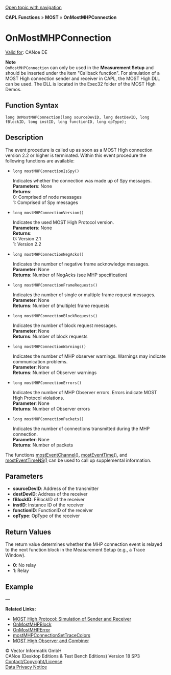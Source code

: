 [Open topic with navigation](../../../../../CANoeDEFamily.htm#Topics/CAPLFunctions/MOST/EventProcedures/CAPLfunctionOnMOSTMHPConnection.md)

**CAPL Functions** » **MOST** » **OnMostMHPConnection**

# OnMostMHPConnection

[Valid for](../../../Shared/FeatureAvailability.md): CANoe DE

**Note**  
`OnMostMHPConnection` can only be used in the **Measurement Setup** and should be inserted under the item "Callback function". For simulation of a MOST High connection sender and receiver in CAPL, the MOST High DLL can be used. The DLL is located in the Exec32 folder of the MOST High Demos.

## Function Syntax

```plaintext
long OnMostMHPConnection(long sourceDevID, long destDevID, long fBlockID, long instID, long functionID, long opType);
```

## Description

The event procedure is called up as soon as a MOST High connection version 2.2 or higher is terminated. Within this event procedure the following functions are available:

- `long mostMHPConnectionIsSpy()`

  Indicates whether the connection was made up of Spy messages.  
  **Parameters**: None  
  **Returns**:  
  0: Comprised of node messages  
  1: Comprised of Spy messages

- `long mostMHPConnectionVersion()`

  Indicates the used MOST High Protocol version.  
  **Parameters**: None  
  **Returns**:  
  0: Version 2.1  
  1: Version 2.2

- `long mostMHPConnectionNegAcks()`

  Indicates the number of negative frame acknowledge messages.  
  **Parameter**: None  
  **Returns**: Number of NegAcks (see MHP specification)

- `long mostMHPConnectionFrameRequests()`

  Indicates the number of single or multiple frame request messages.  
  **Parameter**: None  
  **Returns**: Number of (multiple) frame requests

- `long mostMHPConnectionBlockRequests()`

  Indicates the number of block request messages.  
  **Parameter**: None  
  **Returns**: Number of block requests

- `long mostMHPConnectionWarnings()`

  Indicates the number of MHP observer warnings. Warnings may indicate communication problems.  
  **Parameter**: None  
  **Returns**: Number of Observer warnings

- `long mostMHPConnectionErrors()`

  Indicates the number of MHP Observer errors. Errors indicate MOST High Protocol violations.  
  **Parameter**: None  
  **Returns**: Number of Observer errors

- `long mostMHPConnectionPackets()`

  Indicates the number of connections transmitted during the MHP connection.  
  **Parameter**: None  
  **Returns**: Number of packets

The functions [mostEventChannel()](../Functions/CAPLfunctionMOSTEvent.md), [mostEventTime()](../Functions/CAPLfunctionMOSTEvent.md), and [mostEventTimeNS()](../Functions/CAPLfunctionMOSTEvent.md) can be used to call up supplemental information.

## Parameters

- **sourceDevID**: Address of the transmitter
- **destDevID**: Address of the receiver
- **fBlockID**: FBlockID of the receiver
- **instID**: Instance ID of the receiver
- **functionID**: FunctionID of the receiver
- **opType**: OpType of the receiver

## Return Values

The return value determines whether the MHP connection event is relayed to the next function block in the Measurement Setup (e.g., a Trace Window).

- **0**: No relay
- **1**: Relay

## Example

—

**Related Links:**

- [MOST High Protocol: Simulation of Sender and Receiver](../../../CANoeCANalyzer/MOST/MOSTSimulationApplicationSocketLocalFBlockList.md)
- [OnMostMHPBlock](CAPLfunctionOnMOSTMHPBlock.md)
- [OnMostMHPError](CAPLfunctionOnMOSTMHPError.md)
- [mostMHPConnectionSetTraceColors](../Functions/CAPLfunctionMOSTMHPConnectionSetTraceColors.md)
- [MOST High Observer and Combiner](../CAPLfunctionsMOSTHighObserverCombiner.md)

© Vector Informatik GmbH  
CANoe (Desktop Editions & Test Bench Editions) Version 18 SP3  
[Contact/Copyright/License](../../../Shared/ContactCopyrightLicense.md)  
[Data Privacy Notice](https://www.vector.com/int/en/company/get-info/privacy-policy/)
